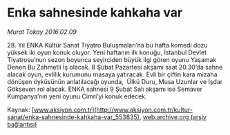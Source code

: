 # Enka sahnesinde kahkaha var

*Murat Tokay 2016.02.09*

<div class="pNewsDetailMainContent ctx_content" itemprop="articleBody">
 <p>
  28. Yıl ENKA Kültür Sanat Tiyatro Buluşmaları’na bu hafta komedi dozu yüksek iki oyun konuk oluyor. Yeni haftanın ilk konuğu, İstanbul Devlet Tiyatrosu’nun sezon boyunca seyirciden büyük ilgi gören oyunu Yaşamak Denen Bu Zahmetli İş olacak. 8 Şubat Pazartesi akşamı saat 20.30’da sahne alacak oyun, evlilik kurumunu masaya yatıracak. Evli bir çiftin kara mizaha dönüşen öyküsünün anlatılacağı oyunda,  Ülkü Duru, Musa Uzunlar ve İşdar Gökseven rol alacak. ENKA sahnesi 9 Şubat Salı akşamı ise Semaver Kumpanya’nın yeni oyunu Cimri’yi konuk edecek.
 </p>
</div>


Kaynak: [www.aksiyon.com.tr](http://www.aksiyon.com.tr/kultur-sanat/enka-sahnesinde-kahkaha-var_553835), [web.archive.org (arşiv bağlantısı)](http://web.archive.org/web/20160210110819/http://www.aksiyon.com.tr/kultur-sanat/enka-sahnesinde-kahkaha-var_553835)

